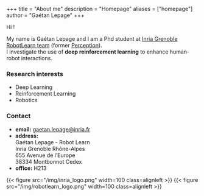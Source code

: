 +++
title = "About me"
description = "Homepage"
aliases = ["homepage"]
author = "Gaétan Lepage"
+++

Hi !

My name is Gaétan Lepage and I am a Phd student at
[Inria Grenoble](https://www.inria.fr/en/centre-inria-grenoble-rhone-alpes)
[RobotLearn team](https://team.inria.fr/robotlearn/)
(former [Perception](https://team.inria.fr/perception/)).\
I investigate the use of **deep reinforcement learning** to enhance human-robot interactions.

### Research interests

* Deep Learning
* Reinforcement Learning
* Robotics

### Contact

* **email:** [gaetan.lepage@inria.fr](mailto:gaetan.lepage@inria.fr)
* **address:**\
    Gaétan Lepage - Robot Learn\
    Inria Grenoble Rhône-Alpes\
    655 Avenue de l’Europe\
    38334 Montbonnot Cedex
* **office:** H213

{{< figure src="/img/inria_logo.png" width=100 class=alignleft >}}
{{< figure src="/img/robotlearn_logo.png" width=100 class=alignleft >}}
